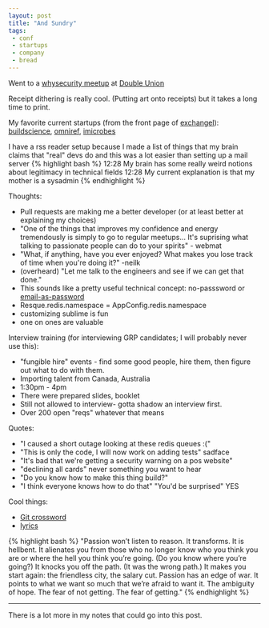 ```yaml
---
layout: post
title: "And Sundry"
tags:
 - conf
 - startups
 - company
 - bread
---
```


Went to a [whysecurity meetup](https://tinyletter.com/whysecuritysf/letters/reminder-whysecurity-saturday-at-du-2-4pm) at [Double Union](https://www.doubleunion.org/)

Receipt dithering is really cool. (Putting art onto receipts) but it takes a long time to print.

My favorite current startups (from the front page of [exchangel](http://exchangel.co/)): [buildscience](http://buildscience.com/), [omniref](https://www.omniref.com/), [imicrobes](http://www.imicrobes.com/)


I have a rss reader setup because I made a list of things that my brain claims that "real" devs do and this was a lot easier than setting up a mail server
{% highlight bash %}
12:28 My brain has some really weird notions about legitimacy in technical fields
12:28 My current explanation is that my mother is a sysadmin
{% endhighlight %}

Thoughts:

- Pull requests are making me a better developer (or at least better at explaining my choices)
- "One of the things that improves my confidence and energy tremendously is simply to go to regular meetups... It's suprising what talking to passionate people can do to your spirits" - webmat
- "What, if anything, have you ever enjoyed? What makes you lose track of time when you're doing it?" -neilk
- (overheard) "Let me talk to the engineers and see if we can get that done."
- This sounds like a pretty useful technical concept: no-passsword or [email-as-password](https://nopassword.alexsmolen.com/)
- Resque.redis.namespace = AppConfig.redis.namespace
- customizing sublime is fun
- one on ones are valuable

Interview training (for interviewing GRP candidates; I will probably never use this):

- "fungible hire" events - find some good people, hire them, then figure out what to do with them.
- Importing talent from Canada, Australia
- 1:30pm - 4pm
- There were prepared slides, booklet
- Still not allowed to interview- gotta shadow an interview first.
- Over 200 open "reqs" whatever that means

Quotes:

- "I caused a short outage looking at these redis queues :("
- "This is only the code, I will now work on adding tests" sadface
- "It's bad that we're getting a security warning on a pos website"
- "declining all cards" never something you want to hear
- "Do you know how to make this thing build?"
- "I think everyone knows how to do that" "You'd be surprised" YES

Cool things:

* [Git crossword](http://thorehusfeldt.net/2015/04/03/conflicting-git-merge-runs-for-several-minutes-35/)
* [lyrics](http://justinemusk.com/2015/04/20/passion-isnt-nice-it-is-the-mark-of-lovers-rebels/)

{% highlight bash %}
"Passion won’t listen to reason. It transforms. It is hellbent.
It alienates you from those who no longer know who you think you are or where the hell you think you’re going.
(Do you know where you’re going?)
It knocks you off the path. (It was the wrong path.)
It makes you start again: the friendless city, the salary cut.
Passion has an edge of war. It points to what we want so much that we’re afraid to want it. The ambiguity of hope. The fear of not getting. The fear of getting."
{% endhighlight %}


----

There is a lot more in my notes that could go into this post.
